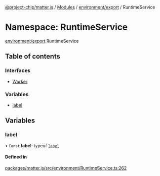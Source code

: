 [@project-chip/matter.js](../README.md) / [Modules](../modules.md) / [environment/export](environment_export.md) / RuntimeService

# Namespace: RuntimeService

[environment/export](environment_export.md).RuntimeService

## Table of contents

### Interfaces

- [Worker](../interfaces/environment_export.RuntimeService.Worker.md)

### Variables

- [label](environment_export.RuntimeService.md#label)

## Variables

### label

• `Const` **label**: typeof [`label`](environment_export.RuntimeService.md#label)

#### Defined in

[packages/matter.js/src/environment/RuntimeService.ts:262](https://github.com/project-chip/matter.js/blob/904d0c9b952b91f28a21803759c5e5c66ee4d272/packages/matter.js/src/environment/RuntimeService.ts#L262)
